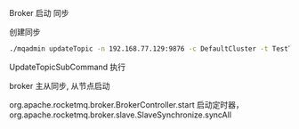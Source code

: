 Broker 启动 同步

创建同步 
```sh
./mqadmin updateTopic -n 192.168.77.129:9876 -c DefaultCluster -t TestTopic
```
UpdateTopicSubCommand 执行

broker 主从同步, 从节点启动 

org.apache.rocketmq.broker.BrokerController.start
启动定时器，org.apache.rocketmq.broker.slave.SlaveSynchronize.syncAll

